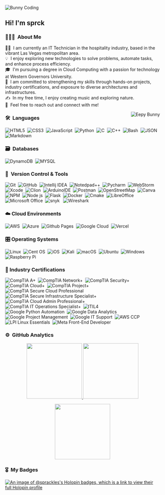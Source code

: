 <img  alt="Bunny Coding" src="https://media1.tenor.com/m/0qFvVzddt8QAAAAC/monday-isit5yet.gif" width='' align="center"/><h2 align="left">Hi! I'm sprck</h2>

<!-- ## 👋 &nbsp;Hey there! I'm Sprinkler -->

### 👨🏻‍💻 &nbsp;About Me

👨‍💻 &nbsp;I am currently an IT Technician in the hospitality industry, based in the vibrant Las Vegas metropolitan area.\
💡 &nbsp;I enjoy exploring new technologies to solve problems, automate tasks, and enhance process efficiency.\
🎓 &nbsp;I'm pursuing a degree in Cloud Computing with a passion for technology at Western Governors University.\
🌱 &nbsp;I am committed to strengthening my skills through hands-on projects, industry certifications, and exposure to diverse architectures and infrastructures.\
✍️ &nbsp;In my free time, I enjoy creating music and exploring nature.\
💬 &nbsp;Feel free to reach out and connect with me!


<img alt="Eepy Bunny" src="https://media1.tenor.com/m/aF3v29sZCf8AAAAC/rabbit-cute.gif" align="right"/>

### 🛠 &nbsp;Languages

![HTML5](https://img.shields.io/badge/HTML5-E34F26?style=for-the-badge&logo=html5&logoColor=white)&nbsp;
![CSS3](https://img.shields.io/badge/CSS3-1572B6?style=for-the-badge&logo=css3&logoColor=white)&nbsp;
![JavaScript](https://img.shields.io/badge/JavaScript-323330?style=for-the-badge&logo=javascript&logoColor=F7DF1E)&nbsp;
![Python](https://img.shields.io/badge/Python-FFD43B?style=for-the-badge&logo=python&logoColor=blue)&nbsp;
![C](https://img.shields.io/badge/C-00599C?style=for-the-badge&logo=c&logoColor=white)&nbsp;
![C++](https://img.shields.io/badge/C%2B%2B-00599C?style=for-the-badge&logo=c%2B%2B&logoColor=white)&nbsp;
![Bash](https://img.shields.io/badge/GNU%20Bash-4EAA25?style=for-the-badge&logo=GNU%20Bash&logoColor=white)&nbsp;
![JSON](https://img.shields.io/badge/json-5E5C5C?style=for-the-badge&logo=json&logoColor=white)&nbsp;
![Markdown](https://img.shields.io/badge/Markdown-000000?style=for-the-badge&logo=markdown&logoColor=white)&nbsp;
### 🗃 &nbsp;Databases

![DynamoDB](https://img.shields.io/badge/Amazon%20DynamoDB-4053D6?style=for-the-badge&logo=Amazon%20DynamoDB&logoColor=white)&nbsp;
![MYSQL](https://img.shields.io/badge/MySQL-005C84?style=for-the-badge&logo=mysql&logoColor=white)&nbsp;


### 🧰 &nbsp;Version Control & Tools

![Git](https://img.shields.io/badge/git-%23F05033.svg?style=for-the-badge&logo=git&logoColor=white)&nbsp;
![GitHub](https://img.shields.io/badge/github-%23121011.svg?style=for-the-badge&logo=github&logoColor=white)&nbsp;
![Intellij IDEA](https://img.shields.io/badge/IntelliJ_IDEA-000000.svg?style=for-the-badge&logo=intellij-idea&logoColor=white)&nbsp;
![Notedpad++](https://img.shields.io/badge/Notepad++-90E59A.svg?style=for-the-badge&logo=notepad%2B%2B&logoColor=black)&nbsp;
![Pycharm](https://img.shields.io/badge/PyCharm-000000.svg?&style=for-the-badge&logo=PyCharm&logoColor=white)&nbsp;
![WebStorm](https://img.shields.io/badge/WebStorm-000000?style=for-the-badge&logo=WebStorm&logoColor=white)
![Xcode](https://img.shields.io/badge/Xcode-007ACC?style=for-the-badge&logo=Xcode&logoColor=white)&nbsp;
![Clion](https://img.shields.io/badge/CLion-000000?style=for-the-badge&logo=clion&logoColor=white)&nbsp;
![ArduinoIDE](https://img.shields.io/badge/Arduino_IDE-00979D?style=for-the-badge&logo=arduino&logoColor=white)&nbsp;
![Postman](https://img.shields.io/badge/Postman-FF6C37?style=for-the-badge&logo=Postman&logoColor=white)&nbsp;
![OpenStreetMap](https://img.shields.io/badge/OpenStreetMap-7EBC6F?style=for-the-badge&logo=OpenStreetMap&logoColor=white)&nbsp;
![Canva](https://img.shields.io/badge/Canva-%2300C4CC.svg?style=for-the-badge&logo=Canva&logoColor=white)&nbsp;
![NPM](https://img.shields.io/badge/npm-CB3837?style=for-the-badge&logo=npm&logoColor=white)&nbsp;
![Node js](https://img.shields.io/badge/Node%20js-339933?style=for-the-badge&logo=nodedotjs&logoColor=white)&nbsp;
![Flask](https://img.shields.io/badge/Flask-000000?style=for-the-badge&logo=flask&logoColor=white)&nbsp;
![Docker](https://img.shields.io/badge/Docker-2CA5E0?style=for-the-badge&logo=docker&logoColor=white)&nbsp;
![Cmake](https://img.shields.io/badge/CMake-064F8C?style=for-the-badge&logo=cmake&logoColor=white)&nbsp;
![LibreOffice](https://img.shields.io/badge/LibreOffice-%2318A303?style=for-the-badge&logo=LibreOffice&logoColor=white)&nbsp;
![Microsoft Office](https://img.shields.io/badge/Microsoft_Office-D83B01?style=for-the-badge&logo=microsoft-office&logoColor=white)&nbsp;
![snyk](https://img.shields.io/badge/Snyk-4C4A73?style=for-the-badge&logo=snyk&logoColor=white) &nbsp;
![Wireshark](https://img.shields.io/badge/Wireshark-1679A7?style=for-the-badge&logo=Wireshark&logoColor=white) &nbsp;

### ☁️ Cloud Environments

![AWS](https://img.shields.io/badge/Amazon_Web_Services-222F3E.svg?style=for-the-badge&logo=amazon-aws&logoColor=white)&nbsp;
![Azure](https://img.shields.io/badge/azure-%230072C6.svg?style=for-the-badge&logo=microsoftazure&logoColor=white)&nbsp;
![Github Pages](https://img.shields.io/badge/github%20pages-121013?style=for-the-badge&logo=github&logoColor=white)&nbsp;
![Google Cloud](https://img.shields.io/badge/GoogleCloud-%234285F4.svg?style=for-the-badge&logo=google-cloud&logoColor=white)&nbsp;
![Vercel](https://img.shields.io/badge/vercel-%23000000.svg?style=for-the-badge&logo=vercel&logoColor=white)

### 🎛️ Operating Systems

![Linux](https://img.shields.io/badge/Linux-FCC624?style=for-the-badge&logo=linux&logoColor=black)&nbsp;
![Cent OS](https://img.shields.io/badge/cent%20os-002260?style=for-the-badge&logo=centos&logoColor=F0F0F0)&nbsp;
![iOS](https://img.shields.io/badge/iOS-000000?style=for-the-badge&logo=ios&logoColor=white)&nbsp;
![Kali](https://img.shields.io/badge/Kali-268BEE?style=for-the-badge&logo=kalilinux&logoColor=white)&nbsp;
![macOS](https://img.shields.io/badge/mac%20os-000000?style=for-the-badge&logo=macos&logoColor=F0F0F0)&nbsp;
![Ubuntu](https://img.shields.io/badge/Ubuntu-E95420?style=for-the-badge&logo=ubuntu&logoColor=white)&nbsp;
![Windows](https://img.shields.io/badge/Windows-0078D6?style=for-the-badge&logo=windows&logoColor=white)&nbsp;
![Raspberry Pi](https://img.shields.io/badge/-RaspberryPi-C51A4A?style=for-the-badge&logo=Raspberry-Pi)&nbsp;

### 📜 Industry Certifications

![CompTIA A+](https://img.shields.io/badge/CompTIA_A+-b3191e?style=for-the-badge)&nbsp;
![CompTIA Network+](https://img.shields.io/badge/CompTIA_Network+-b3191e?style=for-the-badge)&nbsp;
![CompTIA Security+](https://img.shields.io/badge/CompTIA_Security+-b3191e?style=for-the-badge)&nbsp;
![CompTIA Cloud+](https://img.shields.io/badge/CompTIA_Cloud+-b3191e?style=for-the-badge)&nbsp;
![CompTIA Project+](https://img.shields.io/badge/CompTIA_Project+-b3191e?style=for-the-badge)&nbsp;
![CompTIA Secure Cloud Professional](https://img.shields.io/badge/CompTIA_Secure_Cloud_Professional-b3191e?style=for-the-badge)&nbsp;
![CompTIA Secure Infrastructure Specialist+](https://img.shields.io/badge/CompTIA_Secure_Infrastructure_Specialist-b3191e?style=for-the-badge)&nbsp;
![CompTIA Cloud Admin Professional+](https://img.shields.io/badge/CompTIA_Cloud_Admin_Professional-b3191e?style=for-the-badge)&nbsp;
![CompTIA IT Operations Specialist+](https://img.shields.io/badge/CompTIA_IT_Operations_Specialist-b3191e?style=for-the-badge)&nbsp;
![ITIL4](https://img.shields.io/badge/Axelos_ITIL4-8e63e5?style=for-the-badge)&nbsp;
![Google Python Automation](https://img.shields.io/badge/Google_Python_Automation-4285F4?style=for-the-badge&logo=Google-chrome&logoColor=white)&nbsp;
![Google Data Analytics](https://img.shields.io/badge/Google_Data_Analytics-4285F4?style=for-the-badge&logo=Google-chrome&logoColor=white)&nbsp;
![Google Project Management](https://img.shields.io/badge/Google_Project_Management-4285F4?style=for-the-badge&logo=Google-chrome&logoColor=white)&nbsp;
![Google IT Support](https://img.shields.io/badge/Google_IT_Support-4285F4?style=for-the-badge&logo=Google-chrome&logoColor=white)&nbsp;
![AWS CCP](https://img.shields.io/badge/AWS_Cloud_Practitioner-222F3E?style=for-the-badge)&nbsp;
![LPI Linux Essentials](https://img.shields.io/badge/LPI_Linux_Essentials-ffc017?style=for-the-badge)&nbsp;
![Meta Front-End Developer](https://img.shields.io/badge/Meta_Front_End_Developer-%230467DF.svg?style=for-the-badge&logo=Meta&logoColor=white)&nbsp;

### ⚙️ &nbsp;GitHub Analytics

<p align="center">
  <a href="https://github.com/sprackles">
    <img height="180em" src="https://github-readme-stats-psi-ten-22.vercel.app/api?username=sprackles&theme=radical&layout=compact"/>
  </a>
  <a href="https://github.com/sprackles">
    <img height="180em" src="https://github-readme-stats-psi-ten-22.vercel.app/api/top-langs/?username=sprackles&layout=compact&langs_count=8&theme=radical"/>
  </a>
</p>

<p align="center">
  <img height="180em" src="https://github-readme-streak-stats.herokuapp.com/?user=sprackles&theme=radical"/>
</p>

### 🎖 &nbsp;My Badges

[![An image of @sprackles's Holopin badges, which is a link to view their full Holopin profile](https://holopin.me/sprackles)](https://holopin.io/@sprackles)

